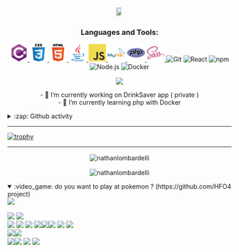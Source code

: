 <div align="center">
<img src="https://komarev.com/ghpvc/?username=NathanLombardelli&style=flat-square&color=yellow" alt="" width="15%" height="15%"/>
<img src="https://img.shields.io/github/stars/NathanLombardelli?style=plastic" alt="" width="8%" />
</div>

<h3 align="center">Languages and Tools:</h3>
<p align="center"> <a href="https://www.w3schools.com/cs/" target="_blank" rel="noreferrer"> <img src="https://raw.githubusercontent.com/devicons/devicon/master/icons/csharp/csharp-original.svg" alt="csharp" width="40" height="40"/> </a> <a href="https://www.w3schools.com/css/" target="_blank" rel="noreferrer"> <img src="https://raw.githubusercontent.com/devicons/devicon/master/icons/css3/css3-original-wordmark.svg" alt="css3" width="40" height="40"/> </a> <a href="https://www.w3.org/html/" target="_blank" rel="noreferrer"> <img src="https://raw.githubusercontent.com/devicons/devicon/master/icons/html5/html5-original-wordmark.svg" alt="html5" width="40" height="40"/> </a> <a href="https://www.java.com" target="_blank" rel="noreferrer"> <img src="https://raw.githubusercontent.com/devicons/devicon/master/icons/java/java-original.svg" alt="java" width="40" height="40"/> </a> <a href="https://developer.mozilla.org/en-US/docs/Web/JavaScript" target="_blank" rel="noreferrer"> <img src="https://raw.githubusercontent.com/devicons/devicon/master/icons/javascript/javascript-original.svg" alt="javascript" width="40" height="40"/> </a> <a href="https://www.mysql.com/" target="_blank" rel="noreferrer"> <img src="https://raw.githubusercontent.com/devicons/devicon/master/icons/mysql/mysql-original-wordmark.svg" alt="mysql" width="40" height="40"/> </a> <a href="https://www.php.net" target="_blank" rel="noreferrer"> <img src="https://raw.githubusercontent.com/devicons/devicon/master/icons/php/php-original.svg" alt="php" width="40" height="40"/> </a> <a href="https://sass-lang.com" target="_blank" rel="noreferrer"> <img src="https://raw.githubusercontent.com/devicons/devicon/master/icons/sass/sass-original.svg" alt="sass" width="40" height="40"/> </a> 
<img width="50" src="https://user-images.githubusercontent.com/25181517/192108372-f71d70ac-7ae6-4c0d-8395-51d8870c2ef0.png" alt="Git" title="Git"/>
<img width="50" src="https://user-images.githubusercontent.com/25181517/183897015-94a058a6-b86e-4e42-a37f-bf92061753e5.png" alt="React" title="React"/>
<img width="50" src="https://user-images.githubusercontent.com/25181517/121401671-49102800-c959-11eb-9f6f-74d49a5e1774.png" alt="npm" title="npm"/>
<img width="50" src="https://user-images.githubusercontent.com/25181517/183568594-85e280a7-0d7e-4d1a-9028-c8c2209e073c.png" alt="Node.js" title="Node.js"/>
  <img width="50"  src="https://user-images.githubusercontent.com/25181517/117207330-263ba280-adf4-11eb-9b97-0ac5b40bc3be.png" alt="Docker" title="Docker"/>
</p>
<p align='center'><img align='center' src='https://github-readme-stats.vercel.app/api/top-langs/?username=NathanLombardelli&&hide=TSQL&layout=compact&langs_count=10'/></p>




<p align='center' >
- 🔭 I’m currently working on DrinkSaver app ( private ) <br>
- 🌱 I’m currently learning php with Docker
</p>

<details align='left'>
  <summary>:zap: Github activity</summary>
  <!--START_SECTION:activity-->
1. 🎉 Merged PR [#26](https://github.com/becodeorg/hamilton-8-hiking-project-phpair/pull/26) in [becodeorg/hamilton-8-hiking-project-phpair](https://github.com/becodeorg/hamilton-8-hiking-project-phpair)
2. 💪 Opened PR [#26](https://github.com/becodeorg/hamilton-8-hiking-project-phpair/pull/26) in [becodeorg/hamilton-8-hiking-project-phpair](https://github.com/becodeorg/hamilton-8-hiking-project-phpair)
3. 🎉 Merged PR [#24](https://github.com/becodeorg/hamilton-8-hiking-project-phpair/pull/24) in [becodeorg/hamilton-8-hiking-project-phpair](https://github.com/becodeorg/hamilton-8-hiking-project-phpair)
4. 💪 Opened PR [#24](https://github.com/becodeorg/hamilton-8-hiking-project-phpair/pull/24) in [becodeorg/hamilton-8-hiking-project-phpair](https://github.com/becodeorg/hamilton-8-hiking-project-phpair)
5. 🎉 Merged PR [#21](https://github.com/becodeorg/hamilton-8-hiking-project-phpair/pull/21) in [becodeorg/hamilton-8-hiking-project-phpair](https://github.com/becodeorg/hamilton-8-hiking-project-phpair)
<!--END_SECTION:activity-->
</details>
<hr>

[![trophy](https://github-profile-trophy.vercel.app/?username=NathanLombardelli&theme=darkhub&column=7&row=1&margin-w=15&margin-h=15&no-frame=true)](https://github.com/ryo-ma/github-profile-trophy)

<hr>

<p align="center"><img align="center" src="https://github-readme-stats.vercel.app/api?username=nathanlombardelli" alt="nathanlombardelli" /></p>
<p align="center"><img align="center" src="https://github-readme-streak-stats.herokuapp.com/?user=nathanlombardelli&" alt="nathanlombardelli" /></p>


<details align='left' open>
  <summary>:video_game: do you want to play at pokemon ? (https://github.com/HFO4 project) </summary>
  
  <img src="https://toy.aoaoao.me/image" width="300"/> 
  
  
  <img src="https://raw.githubusercontent.com/HFO4/HFO4/master/img/blank.png" width="30"/> <a href="https://toy.aoaoao.me/control?button=2&callback=https://github.com/NathanLombardelli"><img src="https://raw.githubusercontent.com/HFO4/HFO4/master/img/up.png" width="30"/></a>
<br>
  <a href="https://toy.aoaoao.me/control?button=1&callback=https://github.com/NathanLombardelli"><img src="https://raw.githubusercontent.com/HFO4/HFO4/master/img/left.png" width="30"/></a>
  <img src="https://raw.githubusercontent.com/HFO4/HFO4/master/img/blank.png" width="30"/>
  <a href="https://toy.aoaoao.me/control?button=0&callback=https://github.com/NathanLombardelli"><img src="https://raw.githubusercontent.com/HFO4/HFO4/master/img/right.png" width="30"/></a>
  <img src="https://raw.githubusercontent.com/HFO4/HFO4/master/img/blank.png" width="30"/><img src="https://raw.githubusercontent.com/HFO4/HFO4/master/img/blank.png" width="30"/><img src="https://raw.githubusercontent.com/HFO4/HFO4/master/img/blank.png" width="30"/>
  <a href="https://toy.aoaoao.me/control?button=5&callback=https://github.com/NathanLombardelli"><img src="https://raw.githubusercontent.com/HFO4/HFO4/master/img/B.png" width="30"/></a> 
  <a href="https://toy.aoaoao.me/control?button=4&callback=https://github.com/NathanLombardelli"><img src="https://raw.githubusercontent.com/HFO4/HFO4/master/img/A.png" width="30"/></a>
<br>
  <a href="https://toy.aoaoao.me/control?button=3&callback=https://github.com/NathanLombardelli"><img src="https://raw.githubusercontent.com/HFO4/HFO4/master/img/blank.png" width="30"/><img src="https://raw.githubusercontent.com/HFO4/HFO4/master/img/down.png" width="30"/></a>
<br>
  <img src="https://raw.githubusercontent.com/HFO4/HFO4/master/img/blank.png" width="30"/><img src="https://raw.githubusercontent.com/HFO4/HFO4/master/img/blank.png" width="30"/>
  <a href="https://toy.aoaoao.me/control?button=6&callback=https://github.com/NathanLombardelli"><img src="https://raw.githubusercontent.com/HFO4/HFO4/master/img/select.png" height="30"/></a> 
  <a href="https://toy.aoaoao.me/control?button=7&callback=https://github.com/NathanLombardelli"><img src="https://raw.githubusercontent.com/HFO4/HFO4/master/img/start.png" height="30" /></a>
  
  
</details>




